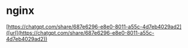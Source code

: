 # nginx
[https://chatgpt.com/share/687e6296-e8e0-8011-a55c-4d7eb4029ad2]([url](https://chatgpt.com/share/687e6296-e8e0-8011-a55c-4d7eb4029ad2))
